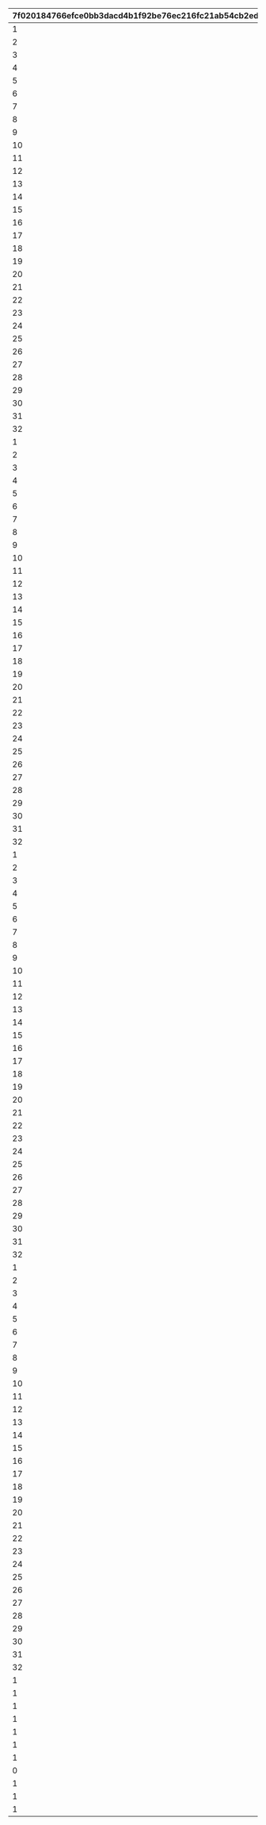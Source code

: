 |7f020184766efce0bb3dacd4b1f92be76ec216fc21ab54cb2ed583040d84314f|e654c4f280f28ddc79afe612a03bb795879dddfd8191f06da928835fba66b1cb|66e84379523a05eea979a0a3a12cfcf2a92a4ebddc8a8d732bc08e6cbe841138|782c6bbd7728a8587fcdcec30d4c09be303165ff46019b4c2e2a2346d2b7eb88|104b36fce715e237ac857854c84917a5d3be1bdd82441eb6d5def8fb8642dcba|32a3e8217a16b91e8b77f6b9205d476fb230a50504167f69aeab84d26886f854|4d25ef91a45e7c78aeb4c8e277f52db82fa923ea8fcdec33caa6bb9a7d858a3d|86c28da166cd4afd21baf6c7264342c13ebf2172fe084769f205e41220450a95|d7039f74604e14ab8cb5adeca5d569168ea58b7dcf7c8f686ef9247fbcd8a7dd|
| --- | --- | --- | --- | --- | --- | --- | --- | --- |
|1|1||23001||2|1|21600|2|
|2|1||23001||3|1|19800|2|
|3|1||23001||3|1|18000|2|
|4|1||23001||3|1|16200|2|
|5|1||23001||4|1|14400|2|
|6|1||23001||4|1|12960|2|
|7|1||23001||5|1|11520|2|
|8|1||23001||6|1|10080|2|
|9|1||23001||7|1|8640|2|
|10|1||23001||8|1|7200|2|
|11|1||23001||10|1|5760|2|
|12|1||23001||12|1|5040|2|
|13|1||23001||14|1|4320|2|
|14|2||23001||16|1|7200|2|
|15|2||23001||18|1|5400|2|
|16|2||23001||18|1|5040|2|
|17|2||23001||18|1|4800|2|
|18|2||23001||20|1|4500|2|
|19|2||23001||20|1|4320|2|
|20|3||23001||24|1|6000|2|
|21|3||23001||48|1|5700|2|
|22|3||23001||48|1|5400|2|
|23|3||23001||51|1|5220|2|
|24|3||23001||54|1|4980|2|
|25|3||23001||54|1|4800|2|
|26|3||23001||60|1|4500|2|
|27|3||23001||60|1|4320|2|
|28|3||23001||63|1|4200|2|
|29|4||23001||64|1|5400|2|
|30|4||23001||68|1|5220|2|
|31|4||23001||72|1|5040|2|
|32|4||23001||72|1|4920|2|
|1|20||93001||80|2|21600|6|
|2|24||93001||96|2|21600|6|
|3|28||93001||112|2|21600|6|
|4|30||93001||120|2|21600|6|
|5|32||93001||128|2|21600|6|
|6|34||93001||136|2|21600|6|
|7|36||93001||144|2|21600|6|
|8|38||93001||152|2|21600|6|
|9|40||93001||160|2|21600|6|
|10|42||93001||168|2|21600|6|
|11|44||93001||176|2|21600|6|
|12|46||93001||184|2|21600|6|
|13|48||93001||192|2|21600|6|
|14|50||93001||200|2|21600|6|
|15|52||93001||208|2|21600|6|
|16|54||93001||216|2|21600|6|
|17|56||93001||224|2|21600|6|
|18|58||93001||232|2|21600|6|
|19|60||93001||240|2|21600|6|
|20|62||93001||248|2|21600|6|
|21|64||93001||256|2|21600|6|
|22|66||93001||264|2|21600|6|
|23|68||93001||272|2|21600|6|
|24|70||93001||280|2|21600|6|
|25|72||93001||288|2|21600|6|
|26|74||93001||296|2|21600|6|
|27|76||93001||304|2|21600|6|
|28|78||93001||312|2|21600|6|
|29|80||93001||320|2|21600|6|
|30|82||93001||328|2|21600|6|
|31|84||93001||336|2|21600|6|
|32|85||93001||340|2|21600|6|
|1|1||20001||3|3|14400|2|
|2|1||20001||5|3|9600|2|
|3|1||20001||7|3|7200|2|
|4|1||20001||10|3|5400|2|
|5|1||20001||15|3|3600|2|
|6|1||20002||6|3|9600|2|
|7|1||20002||8|3|7200|2|
|8|1||20002||12|3|4800|2|
|9|1||20002||16|3|3600|2|
|10|1||20002||20|3|2700|2|
|11|1||20003||6|3|10800|2|
|12|1||20003||8|3|9000|2|
|13|1||20003||12|3|7200|2|
|14|1||20003||16|3|5400|2|
|15|1||20003||20|3|3600|2|
|16|1||20003||30|3|2880|2|
|17|1||20004||7|3|12600|2|
|18|1||20004||8|3|11400|2|
|19|1||20004||9|3|10200|2|
|20|1||20004||10|3|9300|2|
|21|1||20004||10|3|8700|2|
|22|1||20004||13|3|6600|2|
|23|1||20004||14|3|6300|2|
|24|1||20004||15|3|6000|2|
|25|1||20004||15|3|5700|2|
|26|1||20004||16|3|5400|2|
|27|1||20004||17|3|5100|2|
|28|1||20004||18|3|4860|2|
|29|1||20004||19|3|4620|2|
|30|1||20004||20|3|4440|2|
|31|1||20004||21|3|4260|2|
|32|1||20004||22|3|4080|2|
|1|3000||94002||12000|4|21600|12|
|2|4500||94002||18000|4|21600|12|
|3|6000||94002||24000|4|21600|12|
|4|7500||94002||30000|4|21600|12|
|5|10500||94002||42000|4|21600|12|
|6|13500||94002||54000|4|21600|12|
|7|16500||94002||66000|4|21600|12|
|8|21000||94002||84000|4|21600|12|
|9|25500||94002||102000|4|21600|12|
|10|30000||94002||120000|4|21600|12|
|11|36000||94002||144000|4|21600|12|
|12|42000||94002||168000|4|21600|12|
|13|48000||94002||192000|4|21600|12|
|14|55500||94002||222000|4|21600|12|
|15|63000||94002||252000|4|21600|12|
|16|70500||94002||282000|4|21600|12|
|17|79500||94002||318000|4|21600|12|
|18|88500||94002||354000|4|21600|12|
|19|97500||94002||390000|4|21600|12|
|20|108000||94002||432000|4|21600|12|
|21|118500||94002||474000|4|21600|12|
|22|129000||94002||516000|4|21600|12|
|23|140500||94002||562000|4|21600|12|
|24|150000||94002||600000|4|21600|12|
|25|160500||94002||642000|4|21600|12|
|26|171000||94002||684000|4|21600|12|
|27|181500||94002||726000|4|21600|12|
|28|192000||94002||768000|4|21600|12|
|29|202500||94002||810000|4|21600|12|
|30|213000||94002||852000|4|21600|12|
|31|223500||94002||894000|4|21600|12|
|32|230000||94002||920000|4|21600|12|
|1|12||93001||48|5|21600|6|
|1|12||93001||48|6|21600|6|
|1|12||93001||48|7|21600|6|
|1|12||93001||48|8|21600|6|
|1|12||93001||48|11|21600|6|
|1|12||93001||48|12|21600|6|
|1|12||93001||48|19|21600|6|
|0|1|14999999999|0|4999999999|0|23|0|0|
|1|12||93001||48|25|21600|6|
|1|12||93001||48|28|21600|6|
|1|12||93001||48|30|21600|6|